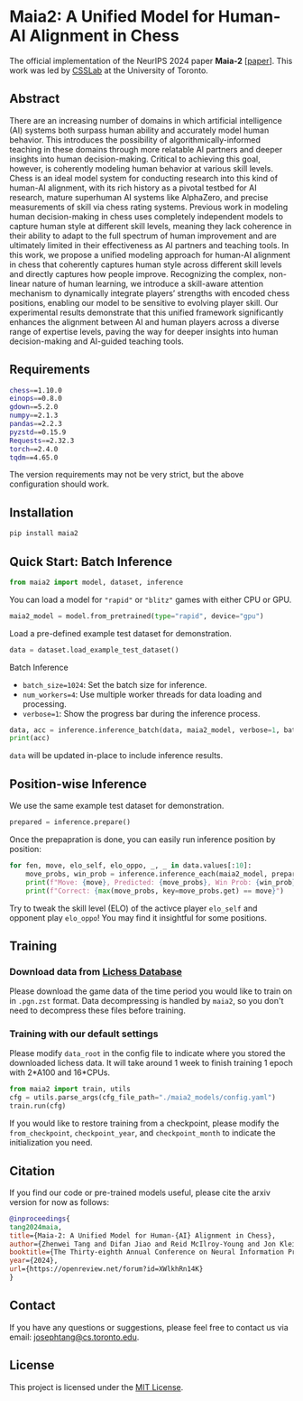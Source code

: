 # Maia2: A Unified Model for Human-AI Alignment in Chess

The official implementation of the NeurIPS 2024 paper **Maia-2** [[paper](https://arxiv.org/abs/2409.20553)]. This work was led by [CSSLab](https://csslab.cs.toronto.edu/) at the University of Toronto.

## Abstract
There are an increasing number of domains in which artificial intelligence (AI) systems both surpass human ability and accurately model human behavior. This introduces the possibility of algorithmically-informed teaching in these domains through more relatable AI partners and deeper insights into human decision-making. Critical to achieving this goal, however, is coherently modeling human behavior at various skill levels. Chess is an ideal model system for conducting research into this kind of human-AI alignment, with its rich history as a pivotal testbed for AI research, mature superhuman AI systems like AlphaZero, and precise measurements of skill via chess rating systems. Previous work in modeling human decision-making in chess uses completely independent models to capture human style at different skill levels, meaning they lack coherence in their ability to adapt to the full spectrum of human improvement and are ultimately limited in their effectiveness as AI partners and teaching tools. In this work, we propose a unified modeling approach for human-AI alignment in chess that coherently captures human style across different skill levels and directly captures how people improve. Recognizing the complex, non-linear nature of human learning, we introduce a skill-aware attention mechanism to dynamically integrate players’ strengths with encoded chess positions, enabling our model to be sensitive to evolving player skill. Our experimental results demonstrate that this unified framework significantly enhances the alignment between AI and human players across a diverse range of expertise levels, paving the way for deeper insights into human decision-making and AI-guided teaching tools.

## Requirements

```sh
chess==1.10.0
einops==0.8.0
gdown==5.2.0
numpy==2.1.3
pandas==2.2.3
pyzstd==0.15.9
Requests==2.32.3
torch==2.4.0
tqdm==4.65.0
```

The version requirements may not be very strict, but the above configuration should work.

## Installation

```sh
pip install maia2
```

## Quick Start: Batch Inference

```python
from maia2 import model, dataset, inference
```

You can load a model for `"rapid"` or `"blitz"` games with either CPU or GPU.

```python
maia2_model = model.from_pretrained(type="rapid", device="gpu")
```

Load a pre-defined example test dataset for demonstration.

```python
data = dataset.load_example_test_dataset()
```

Batch Inference
- `batch_size=1024`: Set the batch size for inference.
- `num_workers=4`: Use multiple worker threads for data loading and processing.
- `verbose=1`: Show the progress bar during the inference process.

```python
data, acc = inference.inference_batch(data, maia2_model, verbose=1, batch_size=1024, num_workers=4)
print(acc)
```

`data` will be updated in-place to include inference results.


## Position-wise Inference

We use the same example test dataset for demonstration.
```python
prepared = inference.prepare()
```

Once the prepapration is done, you can easily run inference position by position:
```python
for fen, move, elo_self, elo_oppo, _, _ in data.values[:10]:
    move_probs, win_prob = inference.inference_each(maia2_model, prepared, fen, elo_self, elo_oppo)
    print(f"Move: {move}, Predicted: {move_probs}, Win Prob: {win_prob}")
    print(f"Correct: {max(move_probs, key=move_probs.get) == move}")
```

Try to tweak the skill level (ELO) of the activce player `elo_self` and opponent play `elo_oppo`! You may find it insightful for some positions.


## Training

### Download data from [Lichess Database](https://database.lichess.org/)

Please download the game data of the time period you would like to train on in `.pgn.zst` format. Data decompressing is handled by `maia2`, so you don't need to decompress these files before training.

### Training with our default settings

Please modify `data_root` in the config file to indicate where you stored the downloaded lichess data. It will take around 1 week to finish training 1 epoch with 2\*A100 and 16\*CPUs.

```python
from maia2 import train, utils
cfg = utils.parse_args(cfg_file_path="./maia2_models/config.yaml")
train.run(cfg)
```

If you would like to restore training from a checkpoint, please modify the `from_checkpoint`, `checkpoint_year`, and `checkpoint_month` to indicate the initialization you need.


## Citation

If you find our code or pre-trained models useful, please cite the arxiv version for now as follows:

```bibtex
@inproceedings{
tang2024maia,
title={Maia-2: A Unified Model for Human-{AI} Alignment in Chess},
author={Zhenwei Tang and Difan Jiao and Reid McIlroy-Young and Jon Kleinberg and Siddhartha Sen and Ashton Anderson},
booktitle={The Thirty-eighth Annual Conference on Neural Information Processing Systems},
year={2024},
url={https://openreview.net/forum?id=XWlkhRn14K}
}
```

## Contact

If you have any questions or suggestions, please feel free to contact us via email: josephtang@cs.toronto.edu.

## License

This project is licensed under the [MIT License](LICENSE).
